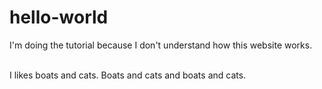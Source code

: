 # hello-world
I'm doing the tutorial because I don't understand how this website works.

<br> I likes boats and cats. Boats and cats and boats and cats.
